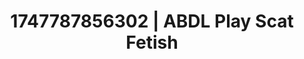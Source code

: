 ---
categories:
- ASMR tingles
- Femme domination
- Erotic audiobooks
- Intimate moaning
- Hands in hair
image: /assets/images/1747787856302.jpg
layout: post
seo:
  description: Featured content with high-quality ABDL Play, Scat Fetish. HD images
    available.
  keywords: ABDL Play, Scat Fetish
  og_image: /assets/images/1747787856302.jpg
  schema_type: VisualArtwork
tags:
- ABDL Play
- '#1747787856302'
- Scat Fetish
title: 1747787856302 | ABDL Play Scat Fetish
---